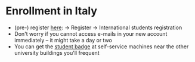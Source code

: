 # Enrollment in Italy

* (pre-) register [here](https://studenti.unibo.it/sol/welcome.htm?siteLanguage=en): → Register → International students registration
* Don't worry if you cannot access e-mails in your new account immediately – it might take a day or two
* You can get the [student badge](https://www.unibo.it/en/study/enrolment-fees-and-other-procedures/degree-programmes/the-badge-first-cycle-single-cycle-degree-and-second-cycle-degree-students) at self-service machines near the other university buildings you'll frequent
